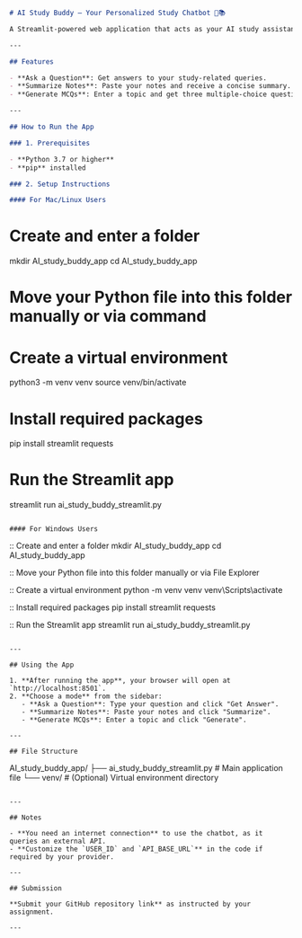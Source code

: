 

```markdown
# AI Study Buddy – Your Personalized Study Chatbot 🤖📚

A Streamlit-powered web application that acts as your AI study assistant. Ask questions, summarize notes, or generate multiple-choice questions (MCQs) on any topic—all through a simple web interface.

---

## Features

- **Ask a Question**: Get answers to your study-related queries.
- **Summarize Notes**: Paste your notes and receive a concise summary.
- **Generate MCQs**: Enter a topic and get three multiple-choice questions with answers.

---

## How to Run the App

### 1. Prerequisites

- **Python 3.7 or higher**
- **pip** installed

### 2. Setup Instructions

#### For Mac/Linux Users

```


# Create and enter a folder

mkdir AI_study_buddy_app
cd AI_study_buddy_app

# Move your Python file into this folder manually or via command

# Create a virtual environment

python3 -m venv venv
source venv/bin/activate

# Install required packages

pip install streamlit requests

# Run the Streamlit app

streamlit run ai_study_buddy_streamlit.py

```

#### For Windows Users

```

:: Create and enter a folder
mkdir AI_study_buddy_app
cd AI_study_buddy_app

:: Move your Python file into this folder manually or via File Explorer

:: Create a virtual environment
python -m venv venv
venv\Scripts\activate

:: Install required packages
pip install streamlit requests

:: Run the Streamlit app
streamlit run ai_study_buddy_streamlit.py

```

---

## Using the App

1. **After running the app**, your browser will open at `http://localhost:8501`.
2. **Choose a mode** from the sidebar:
   - **Ask a Question**: Type your question and click "Get Answer".
   - **Summarize Notes**: Paste your notes and click "Summarize".
   - **Generate MCQs**: Enter a topic and click "Generate".

---

## File Structure

```

AI_study_buddy_app/
├── ai_study_buddy_streamlit.py    \# Main application file
└── venv/                          \# (Optional) Virtual environment directory

```

---

## Notes

- **You need an internet connection** to use the chatbot, as it queries an external API.
- **Customize the `USER_ID` and `API_BASE_URL`** in the code if required by your provider.

---

## Submission

**Submit your GitHub repository link** as instructed by your assignment.

---
```

